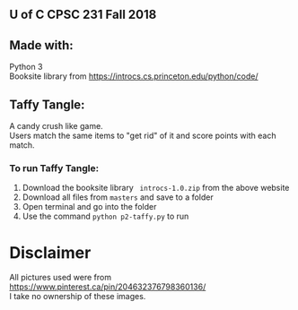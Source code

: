 ## U of C CPSC 231 Fall 2018
## Made with:
Python 3 <br>
Booksite library from https://introcs.cs.princeton.edu/python/code/
## Taffy Tangle:
A candy crush like game. <br>
Users match the same items to "get rid" of it and score points with each match. 
### To run Taffy Tangle:
1. Download the booksite library ` introcs-1.0.zip` from the above website
2. Download all files from `masters` and save to a folder
3. Open terminal and go into the folder
4. Use the command `python p2-taffy.py` to run

# Disclaimer
All pictures used were from https://www.pinterest.ca/pin/204632376798360136/ <br>
I take no ownership of these images.  
